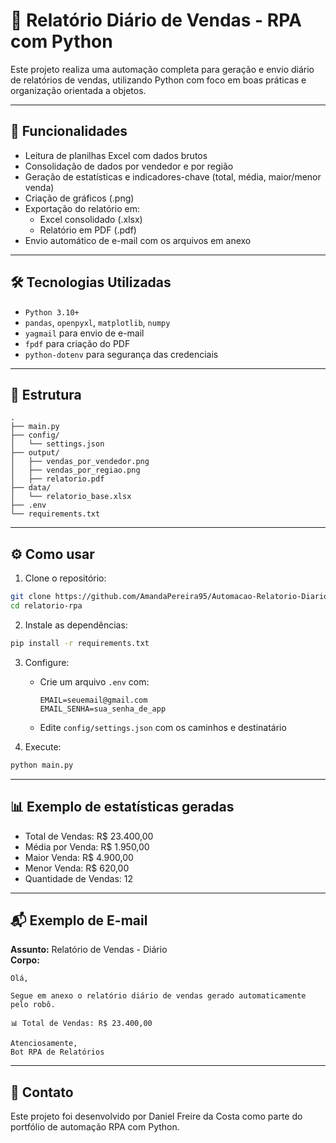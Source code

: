 
# 🤖 Relatório Diário de Vendas - RPA com Python

Este projeto realiza uma automação completa para geração e envio diário de relatórios de vendas, utilizando Python com foco em boas práticas e organização orientada a objetos.

---

## 📌 Funcionalidades

- Leitura de planilhas Excel com dados brutos
- Consolidação de dados por vendedor e por região
- Geração de estatísticas e indicadores-chave (total, média, maior/menor venda)
- Criação de gráficos (.png)
- Exportação do relatório em:
  - Excel consolidado (.xlsx)
  - Relatório em PDF (.pdf)
- Envio automático de e-mail com os arquivos em anexo

---

## 🛠️ Tecnologias Utilizadas

- `Python 3.10+`
- `pandas`, `openpyxl`, `matplotlib`, `numpy`
- `yagmail` para envio de e-mail
- `fpdf` para criação do PDF
- `python-dotenv` para segurança das credenciais

---

## 📁 Estrutura

```
.
├── main.py
├── config/
│   └── settings.json
├── output/
│   ├── vendas_por_vendedor.png
│   ├── vendas_por_regiao.png
│   ├── relatorio.pdf
├── data/
│   └── relatorio_base.xlsx
├── .env
└── requirements.txt
```

---

## ⚙️ Como usar

1. Clone o repositório:
```bash
git clone https://github.com/AmandaPereira95/Automacao-Relatorio-Diario
cd relatorio-rpa
```

2. Instale as dependências:
```bash
pip install -r requirements.txt
```

3. Configure:
   - Crie um arquivo `.env` com:
     ```
     EMAIL=seuemail@gmail.com
     EMAIL_SENHA=sua_senha_de_app
     ```
   - Edite `config/settings.json` com os caminhos e destinatário

4. Execute:
```bash
python main.py
```

---

## 📊 Exemplo de estatísticas geradas

- Total de Vendas: R$ 23.400,00
- Média por Venda: R$ 1.950,00
- Maior Venda: R$ 4.900,00
- Menor Venda: R$ 620,00
- Quantidade de Vendas: 12

---

## 📬 Exemplo de E-mail

**Assunto:** Relatório de Vendas - Diário  
**Corpo:**
```
Olá,

Segue em anexo o relatório diário de vendas gerado automaticamente pelo robô.

📊 Total de Vendas: R$ 23.400,00

Atenciosamente,
Bot RPA de Relatórios
```

---

## 📮 Contato

Este projeto foi desenvolvido por Daniel Freire da Costa como parte do portfólio de automação RPA com Python.